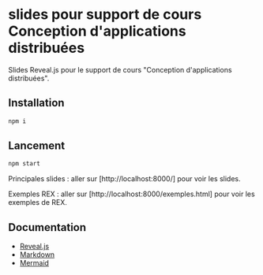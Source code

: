 # slides pour support de cours Conception d'applications distribuées

Slides Reveal.js pour le support de cours "Conception d'applications distribuées".

## Installation

```	bash
npm i 
```

## Lancement

```	bash
npm start
``` 

Principales slides : aller sur [http://localhost:8000/] pour voir les slides.

Exemples REX : aller sur [http://localhost:8000/exemples.html] pour voir les exemples de REX.


## Documentation

- [Reveal.js](https://revealjs.com/)
- [Markdown](https://daringfireball.net/projects/markdown/)
- [Mermaid](https://mermaid.js.org/)
